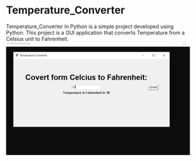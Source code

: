 # Temperature_Converter
Temperature_Converter In Python is a simple project developed using Python. This project is a GUI application that converts Temperature from a Celsius unit to Fahrenheit.
![Pictorial Representation of the program](https://raw.githubusercontent.com/abhayy143/Temperature_Converter/main/assets/abc.png)
